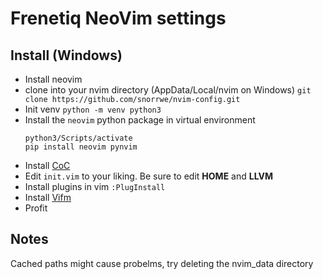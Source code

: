 # Frenetiq NeoVim settings

## Install (Windows)

- Install neovim
- clone into your nvim directory (AppData/Local/nvim on Windows) `git clone https://github.com/snorrwe/nvim-config.git` 
- Init venv `python -m venv python3`
- Install the `neovim` python package in virtual environment
    ```
    python3/Scripts/activate
    pip install neovim pynvim
    ```
- Install [CoC](https://github.com/neoclide/coc.nvim)
- Edit `init.vim` to your liking. Be sure to edit __HOME__ and __LLVM__
- Install plugins in vim `:PlugInstall`
- Install [Vifm](https://vifm.info/)
- Profit


## Notes

Cached paths might cause probelms, try deleting the nvim_data directory
